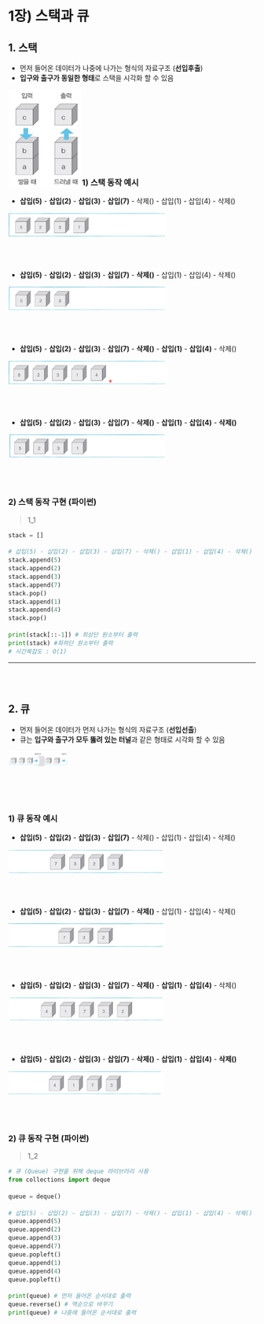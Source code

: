 
# 1장) 스택과 큐

## 1. 스택 

- 먼저 들어온 데이터가 나중에 나가는 형식의 자료구조 (**선입후출**)
- **입구와 출구가 동일한 형태**로 스택을 시각화 할 수 있음

<img src="./1_스택과 큐.assets/image-20220108203945035.png" alt="image-20220108203945035" width= "150px" height = "200px" align='left' />
<br><br><br><br><br><br><br><br><br>

### 1) 스택 동작 예시

- **삽입(5)** - **삽입(2)** - **삽입(3)** - **삽입(7)** - 삭제() - 삽입(1) - 삽입(4) - 삭제()

<img src="./1_스택과 큐.assets/image-20220108205326247.png" alt="image-20220108205326247" style="zoom:50%;" height = "100px"  align='left'/>
<br><br><br><br><br><br>

- **삽입(5)** - **삽입(2)** - **삽입(3)** - **삽입(7)** - **삭제()** - 삽입(1) - 삽입(4) - 삭제()

<img src="./1_스택과 큐.assets/image-20220108205025201.png" alt="image-20220108205025201" style="zoom:50%;" height = "100px" align='left' />
<br><br><br><br><br><br>



- **삽입(5)** - **삽입(2)** - **삽입(3)** - **삽입(7)** - **삭제()** - **삽입(1)** - **삽입(4)** - 삭제()

<img src="./1_스택과 큐.assets/image-20220108205207639.png" alt="image-20220108205207639" style="zoom:50%;" height = "100px" align='left'/>
<br><br><br><br><br><br>



- **삽입(5)** - **삽입(2)** - **삽입(3)** - **삽입(7)** - **삭제()** - **삽입(1)** - **삽입(4)** - **삭제()**

<img src="./1_스택과 큐.assets/image-20220108205238734.png" alt="image-20220108205238734" style="zoom:50%;" height = "100px"  align='left' />
<br><br><br><br><br><br>


### 2) 스택 동작 구현 (파이썬) 

> 1_1

```python
stack = []

# 삽입(5) - 삽입(2) - 삽입(3) - 삽입(7) - 삭제() - 삽입(1) - 삽입(4) - 삭제()
stack.append(5)
stack.append(2)
stack.append(3)
stack.append(7)
stack.pop()
stack.append(1)
stack.append(4)
stack.pop()

print(stack[::-1]) # 최상단 원소부터 출력
print(stack) #최하단 원소부터 출력
# 시간복잡도 : O(1)
```

---


<br><br>
## 2. 큐

- 먼저 들어온 데이터가 먼저 나가는 형식의 자료구조 (**선입선출**)
- 큐는 **입구와 출구가 모두 뚫려 있는 터널**과 같은 형태로 시각화 할 수 있음

<img src="./1_스택과 큐.assets/image-20220108210225463.png" alt="image-20220108210225463" style="zoom:33%;" height = "100px" align='left' />
<br><br><br><br><br><br>



### 1) 큐 동작 예시

- **삽입(5)** - **삽입(2)** - **삽입(3)** - **삽입(7)** - 삭제() - 삽입(1) - 삽입(4) - 삭제()

<img src="./1_스택과 큐.assets/image-20220108210405675.png" alt="image-20220108210405675" style="zoom:50%;" height = "100px" align='left' />
<br><br><br><br><br><br>



- **삽입(5)** - **삽입(2)** - **삽입(3)** - **삽입(7)** - **삭제()** - 삽입(1) - 삽입(4) - 삭제()

<img src="./1_스택과 큐.assets/image-20220108210537436.png" alt="image-20220108210537436" style="zoom:50%;" height = "100px" align='left'/>
<br><br><br><br><br><br>

- **삽입(5)** - **삽입(2)** - **삽입(3)** - **삽입(7)** - **삭제()** - **삽입(1)** - **삽입(4)** - 삭제()

<img src="./1_스택과 큐.assets/image-20220108210624974.png" alt="image-20220108210624974" style="zoom:50%;" height = "100px" align='left'/>
<br><br><br><br><br><br>

- **삽입(5)** - **삽입(2)** - **삽입(3)** - **삽입(7)** - **삭제()** - **삽입(1)** - **삽입(4)** - **삭제()**

<img src="./1_스택과 큐.assets/image-20220108210607581.png" alt="image-20220108210607581" style="zoom:50%;" height = "100px"  align='left'/>
<br><br><br><br><br><br>



### 2) 큐 동작 구현 (파이썬)

> 1_2

```python
# 큐 (Queue) 구현을 위해 deque 라이브러리 사용
from collections import deque

queue = deque()

# 삽입(5) - 삽입(2) - 삽입(3) - 삽입(7) - 삭제() - 삽입(1) - 삽입(4) - 삭제()
queue.append(5)
queue.append(2)
queue.append(3)
queue.append(7)
queue.popleft()
queue.append(1)
queue.append(4)
queue.popleft()

print(queue) # 먼저 들어온 순서대로 출력
queue.reverse() # 역순으로 바꾸기
print(queue) # 나중에 들어온 순서대로 출력
```

